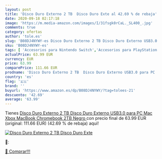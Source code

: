 ```yaml
---
layout: post
title: 'Disco Duro Externo 2 TB  Disco Duro Exte al 42.69 % de rebaja'
date: 2020-09-18 02:17:18
image: 'https://m.media-amazon.com/images/I/31fsgk0rCaL._SL400_.jpg'
comments: true
category: ofertas
author: 'tole.es'
slug: 'B08DJ4NYWY-es Disco Duro Externo 2 TB Disco Duro Externo USB3.0 para PC...'
sku: 'B08DJ4NYWY-es'
tags: [ 'Accesorios para Nintendo Switch','Accesorios para PlayStation 3','Accesorios para PlayStation 4','Accesorios para Xbox One','Auriculares gaming con micrófono para PlayStation 4','Auriculares gaming para Nintendo Switch','Auriculares gaming para PlayStation 3','Auriculares gaming para Xbox One','Hardware y juegos para Nintendo Switch','Hardware y juegos para PlayStation 3','Hardware y juegos para PlayStation 4','Hardware y juegos para Xbox One','Juegos para Nintendo Switch','Sistemas precursores y micro consolas','Videojuegos', ]
actualPrice: 63.99 EUR
currency: EUR
price: 63.99
comparePrice: 111.66 EUR
prodname: 'Disco Duro Externo 2 TB  Disco Duro Externo USB3.0 para PC  Mac Xbox  MacBook  Chromebook  2TB Negro '
country: 'es'
flag: '🇪🇸'
brand: ''
buyurl: 'https://www.amazon.es/dp/B08DJ4NYWY/?tag=tolees-21'
descuento: '42.69'
average: '63.99'
---
```


Tienes [Disco Duro Externo 2 TB  Disco Duro Externo USB3.0 para PC  Mac Xbox  MacBook  Chromebook  2TB Negro ](https://www.amazon.es/dp/B08DJ4NYWY/?tag=tolees-21) con precio final de  63.99 EUR (original: 111.66 EUR) (42.69 %  de rebaja) aqui!

[![Disco Duro Externo 2 TB  Disco Duro Exte](https://m.media-amazon.com/images/I/31fsgk0rCaL._SL400_.jpg)](https://www.amazon.es/dp/B08DJ4NYWY/?tag=tolees-21)

🔎:


[🛒 Comprar!!!](https://www.amazon.es/dp/B08DJ4NYWY/?tag=tolees-21)
